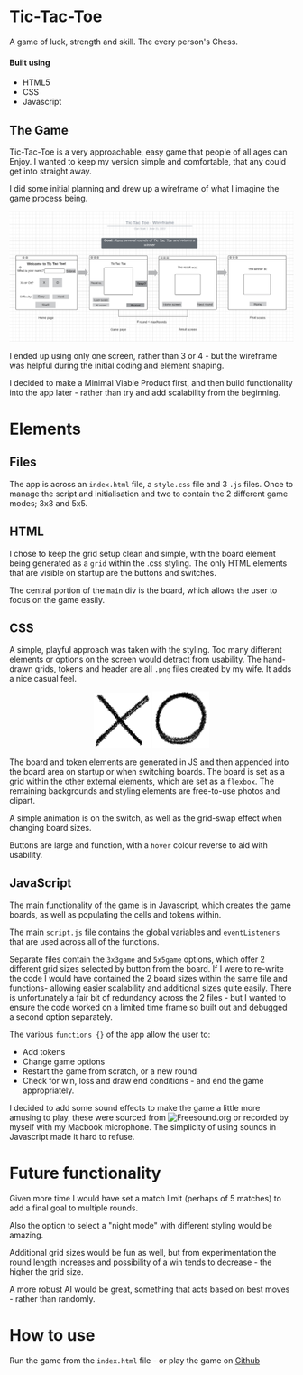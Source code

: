 # Tic-Tac-Toe

A game of luck, strength and skill. The every person's Chess.

#### Built using
 - HTML5
 - CSS
 - Javascript

 ## The Game
 Tic-Tac-Toe is a very approachable, easy game that people of all ages can Enjoy. I wanted to keep my version simple and comfortable, that any could get into straight away.

 I did some initial planning and drew up a wireframe of what I imagine the game process being. 
 
 ![Wireframe](./img/Wireframe.png)
 
 I ended up using only one screen, rather than 3 or 4 - but the wireframe was helpful during the initial coding and element shaping.

 I decided to make a Minimal Viable Product first, and then build functionality into the app later - rather than try and add scalability from the beginning.

 # Elements
 ## Files
 The app is across an `index.html` file, a `style.css` file and 3 `.js` files. Once to manage the script and initialisation and two to contain the 2 different game modes; 3x3 and 5x5.

## HTML
 I chose to keep the grid setup clean and simple, with the board element being generated as a `grid` within the .css styling. The only HTML elements that are visible on startup are the buttons and switches.

 The central portion of the `main` div is the board, which allows the user to focus on the game easily.

 ## CSS
 A simple, playful approach was taken with the styling. Too many different elements or options on the screen would detract from usability. The hand-drawn grids, tokens and header are all `.png` files created by my wife. It adds a nice casual feel.

<p align="middle">
  <img src="./img/drawnX.png" width="100" />   
  <img src="./img/drawnO.png" width="100" /> 
</p> 

 The board and token elements are generated in JS and then appended into the board area on startup or when switching boards. The board is set as a grid within the other external elements, which are set as a `flexbox`. The remaining backgrounds and styling elements are free-to-use photos and clipart.

 A simple animation is on the switch, as well as the grid-swap effect when changing board sizes.

 Buttons are large and function, with a `hover` colour reverse to aid with usability.

## JavaScript
The main functionality of the game is in Javascript, which creates the game boards, as well as populating the cells and tokens within.

The main `script.js` file contains the global variables and `eventListeners` that are used across all of the functions.

Separate files contain the `3x3game` and `5x5game` options, which offer 2 different grid sizes selected by button from the board. If I were to re-write the code I would have contained the 2 board sizes within the same file and functions- allowing easier scalability and additional sizes quite easily. There is unfortunately a fair bit of redundancy across the 2 files - but I wanted to ensure the code worked on a limited time frame so built out and debugged a second option separately.

The various `functions {}` of the app allow the user to:
 - Add tokens
 - Change game options
 - Restart the game from scratch, or a new round
 - Check for win, loss and draw end conditions - and end the game appropriately.

I decided to add some sound effects to make the game a little more amusing to play, these were sourced from ![Freesound.org]("www.freesound.org") or recorded by myself with my Macbook microphone. The simplicity of using sounds in Javascript made it hard to refuse.


# Future functionality
 Given more time I would have set a match limit (perhaps of 5 matches) to add a final goal to multiple rounds.

 Also the option to select a "night mode" with different styling would be amazing.

 Additional grid sizes would be fun as well, but from experimentation the round length increases and possibility of a win tends to decrease - the higher the grid size.

 A more robust AI would be great, something that acts based on best moves - rather than randomly.

 # How to use
 Run the game from the `index.html` file - or play the game on [Github](https://drinkwithdan.github.io/Tic-Tac-Toe/)





